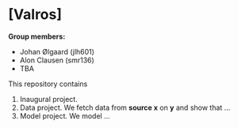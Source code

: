 # \[Valros\]

**Group members:**
- Johan Ølgaard (jlh601)
- Alon Clausen (smr136)
- TBA

This repository contains  
1. Inaugural project. 
2. Data project. We fetch data from **source x** on **y** and show that ...
3. Model project. We model ...
